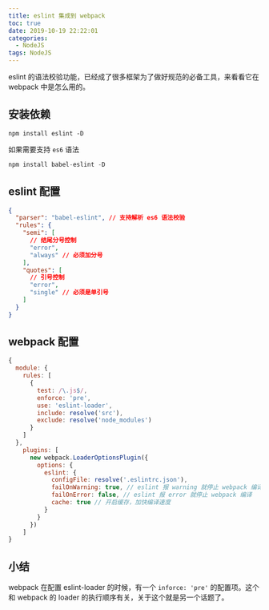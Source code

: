 ```yaml
---
title: eslint 集成到 webpack
toc: true
date: 2019-10-19 22:22:01
categories:
  - NodeJS
tags: NodeJS
---
```


eslint 的语法校验功能，已经成了很多框架为了做好规范的必备工具，来看看它在 webpack 中是怎么用的。

<!-- more -->

## 安装依赖

```
npm install eslint -D
```

如果需要支持 `es6` 语法

```js
npm install babel-eslint -D
```

## eslint 配置

```json
{
  "parser": "babel-eslint", // 支持解析 es6 语法校验
  "rules": {
    "semi": [
      // 结尾分号控制
      "error",
      "always" // 必须加分号
    ],
    "quotes": [
      // 引号控制
      "error",
      "single" // 必须是单引号
    ]
  }
}
```

## webpack 配置

```js
{
  module: {
    rules: [
      {
        test: /\.js$/,
        enforce: 'pre',
        use: 'eslint-loader',
        include: resolve('src'),
        exclude: resolve('node_modules')
      }
    ]
  },
    plugins: [
      new webpack.LoaderOptionsPlugin({
        options: {
          eslint: {
            configFile: resolve('.eslintrc.json'),
            failOnWarning: true, // eslint 报 warning 就停止 webpack 编译
            failOnError: false, // eslint 报 error 就停止 webpack 编译
            cache: true // 开启缓存，加快编译速度
          }
        }
      })
    ]
}
```

## 小结

webpack 在配置 eslint-loader 的时候，有一个 `inforce: 'pre'` 的配置项。这个和 webpack 的 loader 的执行顺序有关，关于这个就是另一个话题了。

<!-- 555 -->
